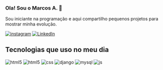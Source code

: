 ### Ola! Sou o Marcos A. 👋

Sou iniciante na programação e aqui compartilho pequenos projetos para mostrar minha evolução.


[![instagram](https://img.shields.io/badge/Instagram-E4405F?style=for-the-badge&logo=instagram&logoColor=white
)](https://www.instagram.com/marcos1.py/)
[![LinkedIn](	https://img.shields.io/badge/LinkedIn-0077B5?style=for-the-badge&logo=linkedin&logoColor=white)](https://www.linkedin.com/in/devmarcos/)


## Tecnologias que uso no meu dia


  <div style="display: inline_block">

  <img align="center" alt="html5" src="https://img.shields.io/badge/Python-3776AB?style=for-the-badge&logo=python&logoColor=white" />
  <img align="center" alt="html5" src="https://img.shields.io/badge/HTML5-E34F26?style=for-the-badge&logo=html5&logoColor=white" />
  <img align="center" alt="css" src="https://img.shields.io/badge/CSS3-1572B6?style=for-the-badge&logo=css3&logoColor=white" />
  <img align="center" alt="django" src="https://img.shields.io/badge/Django-092E20?style=for-the-badge&logo=django&logoColor=white" />
  <img align="center" alt="mysql" src="https://img.shields.io/badge/MySQL-00000F?style=for-the-badge&logo=mysql&logoColor=white" />
  <img align="center" alt="js" src="https://img.shields.io/badge/JavaScript-F7DF1E?style=for-the-badge&logo=javascript&logoColor=black" />
</div><br/>


